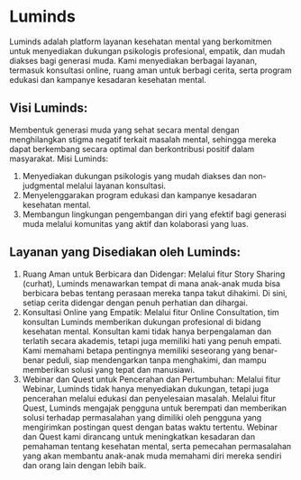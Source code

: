 # Luminds
Luminds adalah platform layanan kesehatan mental yang berkomitmen untuk menyediakan dukungan psikologis profesional, empatik, dan mudah diakses bagi generasi muda. Kami menyediakan berbagai layanan, termasuk konsultasi online, ruang aman untuk berbagi cerita, serta program edukasi dan kampanye kesadaran kesehatan mental.

## Visi Luminds:
Membentuk generasi muda yang sehat secara mental dengan menghilangkan stigma negatif terkait masalah mental, sehingga mereka dapat berkembang secara optimal dan berkontribusi positif dalam masyarakat.
Misi Luminds:
1. Menyediakan dukungan psikologis yang mudah diakses dan non-judgmental melalui layanan konsultasi.
2. Menyelenggarakan program edukasi dan kampanye kesadaran kesehatan mental.
3. Membangun lingkungan pengembangan diri yang efektif bagi generasi muda melalui komunitas yang aktif dan kolaborasi yang luas.

## Layanan yang Disediakan oleh Luminds:
1. Ruang Aman untuk Berbicara dan Didengar: Melalui fitur Story Sharing (curhat), Luminds menawarkan tempat di mana anak-anak muda bisa berbicara bebas tentang perasaan mereka tanpa takut dihakimi. Di sini, setiap cerita didengar dengan penuh perhatian dan dihargai.
2. Konsultasi Online yang Empatik: Melalui fitur Online Consultation, tim konsultan Luminds memberikan dukungan profesional di bidang kesehatan mental. Konsultan kami tidak hanya berpengalaman dan terlatih secara akademis, tetapi juga memiliki hati yang penuh empati. Kami memahami betapa pentingnya memiliki seseorang yang benar-benar peduli, siap mendengarkan tanpa menghakimi, dan mampu memberikan solusi yang tepat dan manusiawi.
3. Webinar dan Quest untuk Pencerahan dan Pertumbuhan: Melalui fitur Webinar, Luminds tidak hanya menyediakan dukungan, tetapi juga pencerahan melalui edukasi dan penyelesaian masalah. Melalui fitur Quest, Luminds mengajak pengguna untuk berempati dan memberikan solusi terhadap permasalahan yang dimiliki oleh pengguna yang mengirimkan postingan quest dengan batas waktu tertentu. Webinar dan Quest kami dirancang untuk meningkatkan kesadaran dan pemahaman tentang kesehatan mental, serta pemecahan permasalahan yang akan membantu anak-anak muda memahami diri mereka sendiri dan orang lain dengan lebih baik.

